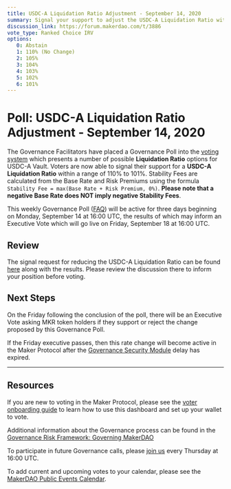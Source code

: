 ```yaml
---
title: USDC-A Liquidation Ratio Adjustment - September 14, 2020
summary: Signal your support to adjust the USDC-A Liquidation Ratio within a range of 110% to 101%
discussion_link: https://forum.makerdao.com/t/3886
vote_type: Ranked Choice IRV
options:
   0: Abstain
   1: 110% (No Change)
   2: 105%
   3: 104%
   4: 103%
   5: 102%
   6: 101%
---
```

# Poll: USDC-A Liquidation Ratio Adjustment - September 14, 2020

The Governance Facilitators have placed a Governance Poll into the [voting system](https://vote.makerdao.com/polling) which presents a number of possible **Liquidation Ratio** options for USDC-A Vault. Voters are now able to signal their support for a **USDC-A Liquidation Ratio** within a range of 110% to 101%.
Stability Fees are calculated from the Base Rate and Risk Premiums using the formula `Stability Fee = max(Base Rate + Risk Premium, 0%)`. **Please note that a negative Base Rate does NOT imply negative Stability Fees**.

This weekly Governance Poll ([FAQ](https://community-development.makerdao.com/governance/governance)) will be active for three days beginning on Monday, September 14 at 16:00 UTC, the results of which may inform an Executive Vote which will go live on Friday, September 18 at 16:00 UTC.

## Review

The signal request for reducing the USDC-A Liquidation Ratio can be found [here](https://forum.makerdao.com/t/signal-request-should-we-reduce-the-usdc-a-collateralization-ratio/3886) along with the results. Please review the discussion there to inform your position before voting.

## Next Steps

On the Friday following the conclusion of the poll, there will be an Executive Vote asking MKR token holders if they support or reject the change proposed by this Governance Poll.

If the Friday executive passes, then this rate change will become active in the Maker Protocol after the [Governance Security Module](https://forum.makerdao.com/tag/govsec-module) delay has expired.

---

## Resources

If you are new to voting in the Maker Protocol, please see the [voter onboarding guide](https://community-development.makerdao.com/onboarding/voter-onboarding) to learn how to use this dashboard and set up your wallet to vote.

Additional information about the Governance process can be found in the [Governance Risk Framework: Governing MakerDAO](https://community-development.makerdao.com/governance/governance-risk-framework)

To participate in future Governance calls, please [join us](https://community-development.makerdao.com/governance/governance-and-risk-meetings) every Thursday at 16:00 UTC.

To add current and upcoming votes to your calendar, please see the [MakerDAO Public Events Calendar](https://calendar.google.com/calendar/embed?src=makerdao.com_3efhm2ghipksegl009ktniomdk%40group.calendar.google.com&ctz=America%2FLos_Angeles).
